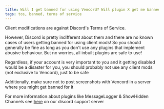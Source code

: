 ```yaml
---
title: Will I get banned for using Vencord? Will plugin X get me banned?
tags: tos, banned, terms of service
---
```


Client modifications are against Discord's Terms of Service.

However, Discord is pretty indifferent about them and there are no known cases of users getting banned for using client mods! So you should generally be fine as long as you don't use any plugins that implement abusive behaviour. But no worries, all inbuilt plugins are safe to use!

Regardless, if your account is very important to you and it getting disabled would be a disaster for you, you should probably not use any client mods (not exclusive to Vencord), just to be safe

Additionally, make sure not to post screenshots with Vencord in a server where you might get banned for it

For more information about plugins like MessageLogger & ShowHidden Channels see [here](<https://discord.com/channels/1015060230222131221/1027235873990901780/1086667726489145356>) on our discord support server 
